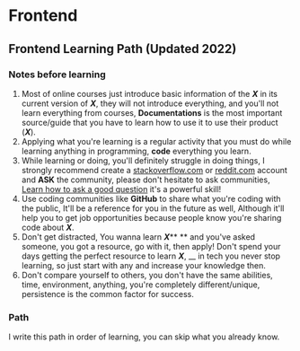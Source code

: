 # Frontend

## Frontend Learning Path (Updated 2022)

### Notes before learning

1. Most of online courses just introduce basic information of the _**X**_ in its current version of _**X**_, they will not introduce everything, and you'll not learn everything from courses, **Documentations** is the most important source/guide that you have to learn how to use it to use their product (_**X**_).
2. Applying what you're learning is a regular activity that you must do while learning anything in programming, **code** everything you learn.
3. While learning or doing, you'll definitely struggle in doing things, I strongly recommend create a [stackoverflow.com](http://stackoverflow.com) or [reddit.com](https://reddit.com) account and **ASK** the community, please don't hesitate to ask communities, [Learn how to ask a good question](https://stackoverflow.com/help/how-to-ask) it's a powerful skill!
4. Use coding communities like **GitHub** to share what you're coding with the public, It'll be a reference for you in the future as well, Although it'll help you to get job opportunities because people know you're sharing code about _**X**_.
5. Don't get distracted, You wanna learn _**X**_** ** and you've asked someone, you got a resource, go with it, then apply! Don't spend your days getting the perfect resource to learn _**X**_, __ in tech you never stop learning, so just start with any and increase your knowledge then.
6. Don't compare yourself to others, you don't have the same abilities, time, environment, anything, you're completely different/unique, persistence is the common factor for success.

### Path



I write this path in order of learning, you can skip what you already know.
